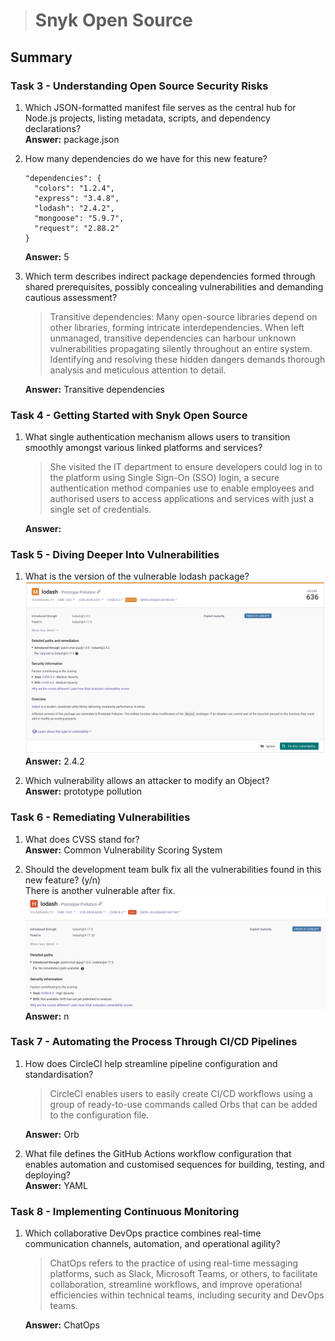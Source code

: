 > # Snyk Open Source

## Summary

### Task 3 - Understanding Open Source Security Risks
1. Which JSON-formatted manifest file serves as the central hub for Node.js projects, listing metadata, scripts, and dependency declarations?<br>
    **Answer:** package.json

1. How many dependencies do we have for this new feature?<br>
    ```
    "dependencies": {
      "colors": "1.2.4",
      "express": "3.4.8",
      "lodash": "2.4.2",
      "mongoose": "5.9.7",
      "request": "2.88.2"
    }
    ```
    **Answer:** 5

1. Which term describes indirect package dependencies formed through shared prerequisites, possibly concealing vulnerabilities and demanding cautious assessment?<br>
    > Transitive dependencies: Many open-source libraries depend on other libraries, forming intricate interdependencies. When left unmanaged, transitive dependencies can harbour unknown vulnerabilities propagating silently throughout an entire system. Identifying and resolving these hidden dangers demands thorough analysis and meticulous attention to detail. 

    **Answer:** Transitive dependencies

### Task 4 - Getting Started with Snyk Open Source
1. What single authentication mechanism allows users to transition smoothly amongst various linked platforms and services?<br>
    > She visited the IT department to ensure developers could log in to the platform using Single Sign-On (SSO) login, a secure authentication method companies use to enable employees and authorised users to access applications and services with just a single set of credentials.

    **Answer:** 
    
### Task 5 - Diving Deeper Into Vulnerabilities
1. What is the version of the vulnerable lodash package?<br>
    ![](images/1.png)<br>
    **Answer:** 2.4.2

1. Which vulnerability allows an attacker to modify an Object?<br>
    **Answer:** prototype pollution 

### Task 6 - Remediating Vulnerabilities
1. What does CVSS stand for?<br>
    **Answer:** Common Vulnerability Scoring System

1. Should the development team bulk fix all the vulnerabilities found in this new feature? (y/n)<br>
    There is another vulnerable after fix.<br>
    ![](images/2.png)<br>
    **Answer:** n

### Task 7 - Automating the Process Through CI/CD Pipelines
1. How does CircleCI help streamline pipeline configuration and standardisation?<br>
    > CircleCI enables users to easily create CI/CD workflows using a group of ready-to-use commands called Orbs that can be added to the configuration file. 

    **Answer:** Orb

1. What file defines the GitHub Actions workflow configuration that enables automation and customised sequences for building, testing, and deploying?<br>
    **Answer:** YAML

### Task 8 - Implementing Continuous Monitoring
1. Which collaborative DevOps practice combines real-time communication channels, automation, and operational agility?<br>
    > ChatOps refers to the practice of using real-time messaging platforms, such as Slack, Microsoft Teams, or others, to facilitate collaboration, streamline workflows, and improve operational efficiencies within technical teams, including security and DevOps teams.

    **Answer:** ChatOps

### 